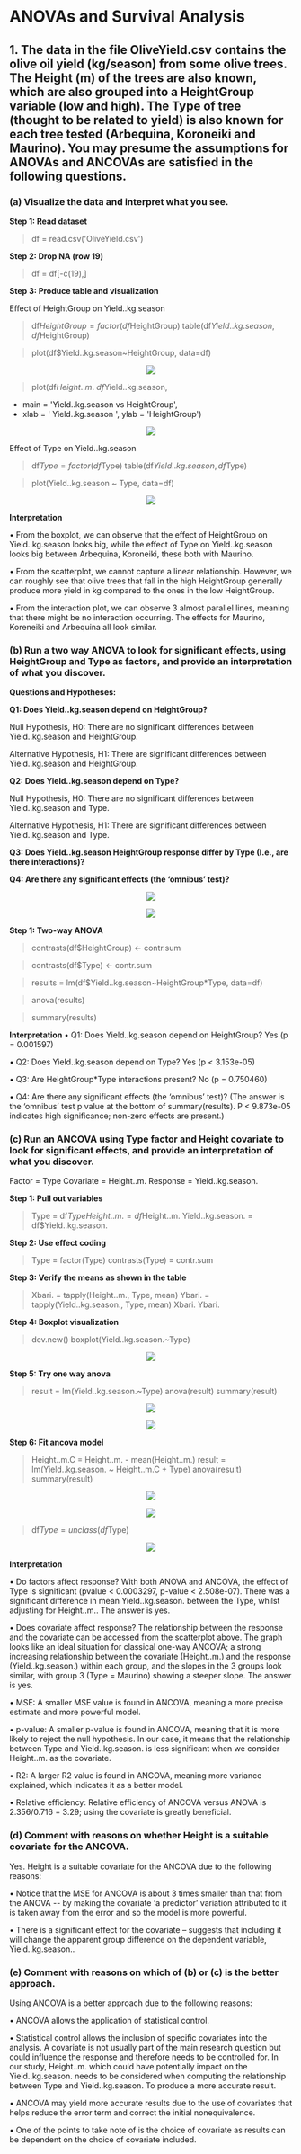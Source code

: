 # **ANOVAs and Survival Analysis**

## **1. The data in the file OliveYield.csv contains the olive oil yield (kg/season) from some olive trees. The Height (m) of the trees are also known, which are also grouped into a HeightGroup variable (low and high). The Type of tree (thought to be related to yield) is also known for each tree tested (Arbequina, Koroneiki and Maurino). You may presume the assumptions for ANOVAs and ANCOVAs are satisfied in the following questions.**
### **(a) Visualize the data and interpret what you see.**

**Step 1: Read dataset**
> df = read.csv('OliveYield.csv')

**Step 2: Drop NA (row 19)**
> df = df[-c(19),]

**Step 3: Produce table and visualization**

Effect of HeightGroup on Yield..kg.season

> df$HeightGroup = factor(df$HeightGroup)
> table(df$Yield..kg.season, df$HeightGroup)

> plot(df$Yield..kg.season~HeightGroup, data=df)
<p align="center">
  <img src="https://user-images.githubusercontent.com/77920592/188268276-d7644525-e3cd-4d56-bbf6-f027097c7f90.png">
</p>

> plot(df$Height..m.~df$Yield..kg.season,
+ main = 'Yield..kg.season vs HeightGroup',
+ xlab = ' Yield..kg.season ', ylab = 'HeightGroup')
<p align="center">
  <img src="https://user-images.githubusercontent.com/77920592/188268289-6d0998b3-25f7-4321-b4e9-e281dfbb8642.png">
</p>

Effect of Type on Yield..kg.season

> df$Type = factor(df$Type)
> table(df$Yield..kg.season, df$Type)

> plot(Yield..kg.season ~ Type, data=df)
<p align="center">
  <img src="https://user-images.githubusercontent.com/77920592/188268336-0c7cfb60-e03a-4fce-859b-013848a07ab5.png">
</p>

**Interpretation**

• From the boxplot, we can observe that the effect of HeightGroup on Yield..kg.season looks big,
while the effect of Type on Yield..kg.season looks big between Arbequina, Koroneiki, these both
with Maurino.

• From the scatterplot, we cannot capture a linear relationship. However, we can roughly see that
olive trees that fall in the high HeightGroup generally produce more yield in kg compared to the
ones in the low HeightGroup.

• From the interaction plot, we can observe 3 almost parallel lines, meaning that there might be no
interaction occurring. The effects for Maurino, Koreneiki and Arbequina all look similar. 

### **(b) Run a two way ANOVA to look for significant effects, using HeightGroup and Type as factors, and provide an interpretation of what you discover.**

**Questions and Hypotheses:**

**Q1: Does Yield..kg.season depend on HeightGroup?**

Null Hypothesis, H0: There are no significant differences between Yield..kg.season and HeightGroup.

Alternative Hypothesis, H1: There are significant differences between Yield..kg.season and HeightGroup.

**Q2: Does Yield..kg.season depend on Type?**

Null Hypothesis, H0: There are no significant differences between Yield..kg.season and Type.

Alternative Hypothesis, H1: There are significant differences between Yield..kg.season and Type.

**Q3: Does Yield..kg.season HeightGroup response differ by Type (I.e., are there interactions)?**

**Q4: Are there any significant effects (the ‘omnibus’ test)?**
<p align="center">
  <img src="https://user-images.githubusercontent.com/77920592/188269399-d7eff262-b24b-42ff-9655-4a642c9e3e3b.png">
</p>
<p align="center">
  <img src="https://user-images.githubusercontent.com/77920592/188269411-b3781a24-78c4-4fc3-9fc9-79157258b14c.png">
</p>

**Step 1: Two-way ANOVA**
> contrasts(df$HeightGroup) <- contr.sum

> contrasts(df$Type) <- contr.sum

> results = lm(df$Yield..kg.season~HeightGroup*Type, data=df)

> anova(results)

> summary(results)


**Interpretation**
• Q1: Does Yield..kg.season depend on HeightGroup? Yes (p = 0.001597)

• Q2: Does Yield..kg.season depend on Type? Yes (p < 3.153e-05)

• Q3: Are HeightGroup*Type interactions present? No (p = 0.750460)

• Q4: Are there any significant effects (the ‘omnibus’ test)? (The answer is the ‘omnibus’ test p value at the bottom of summary(results). P < 9.873e-05 indicates high significance; non-zero effects are present.)

### **(c) Run an ANCOVA using Type factor and Height covariate to look for significant effects, and provide an interpretation of what you discover.**

Factor = Type
Covariate = Height..m.
Response = Yield..kg.season.

**Step 1: Pull out variables**
> Type = df$Type
> Height..m. = df$Height..m.
> Yield..kg.season. = df$Yield..kg.season.

**Step 2: Use effect coding**
> Type = factor(Type)
> contrasts(Type) = contr.sum

**Step 3: Verify the means as shown in the table**
> Xbari. = tapply(Height..m., Type, mean)
> Ybari. = tapply(Yield..kg.season., Type, mean)
> Xbari.
> Ybari.

**Step 4: Boxplot visualization**
> dev.new()
> boxplot(Yield..kg.season.~Type)
<p align="center">
  <img src="https://user-images.githubusercontent.com/77920592/188268727-30e284e6-c627-43b9-85de-4f1e6e151d8f.png">
</p>

**Step 5: Try one way anova**
> result = lm(Yield..kg.season.~Type)
> anova(result)
> summary(result)

<p align="center">
  <img src="https://user-images.githubusercontent.com/77920592/188269438-2aa4a506-41c4-4e3d-9d8d-26e8deca6dd6.png">
</p>
<p align="center">
  <img src="https://user-images.githubusercontent.com/77920592/188269449-66ef6baa-e611-4bdb-b67e-c4ae3ec60424.png">
</p>

**Step 6: Fit ancova model**
> Height..m.C = Height..m. - mean(Height..m.)
> result = lm(Yield..kg.season. ~ Height..m.C + Type)
> anova(result)
> summary(result)

<p align="center">
  <img src="https://user-images.githubusercontent.com/77920592/188269457-ed868d61-ff1c-4775-99b2-cd406a564d14.png">
</p>
<p align="center">
  <img src="https://user-images.githubusercontent.com/77920592/188269461-70d549ce-4c57-4d6a-91ae-f0e54d0f4113.png">
</p>

> df$Type = unclass(df$Type)
<p align="center">
  <img src="https://user-images.githubusercontent.com/77920592/188269083-7d72f928-bea5-460e-a8db-60b77084c966.png">
</p>

**Interpretation**

• Do factors affect response? With both ANOVA and ANCOVA, the effect of Type is significant (pvalue < 0.0003297, p-value < 2.508e-07). There was a significant difference in mean Yield..kg.season. between the Type, whilst adjusting for Height..m.. The answer is yes.

• Does covariate affect response? The relationship between the response and the covariate can be accessed from the scatterplot above. The graph looks like an ideal situation for classical one-way ANCOVA; a strong increasing relationship between the covariate (Height..m.) and the response (Yield..kg.season.) within each group, and the slopes in the 3 groups look similar, with group 3 (Type = Maurino) showing a steeper slope. The answer is yes.

• MSE: A smaller MSE value is found in ANCOVA, meaning a more precise estimate and more powerful model.

• p-value: A smaller p-value is found in ANCOVA, meaning that it is more likely to reject the null hypothesis. In our case, it means that the relationship between Type and Yield..kg.season. is less significant when we consider Height..m. as the covariate.

• R2: A larger R2 value is found in ANCOVA, meaning more variance explained, which indicates it as a better model.

• Relative efficiency: Relative efficiency of ANCOVA versus ANOVA is 2.356/0.716 = 3.29; using the covariate is greatly beneficial.


### **(d) Comment with reasons on whether Height is a suitable covariate for the ANCOVA.**

Yes. Height is a suitable covariate for the ANCOVA due to the following reasons:

• Notice that the MSE for ANCOVA is about 3 times smaller than that from the ANOVA -- by making the covariate ‘a predictor’ variation attributed to it is taken away from the error and so the model is more powerful.

• There is a significant effect for the covariate – suggests that including it will change the apparent group difference on the dependent variable, Yield..kg.season..

### **(e) Comment with reasons on which of (b) or (c) is the better approach.**
Using ANCOVA is a better approach due to the following reasons:

• ANCOVA allows the application of statistical control.

• Statistical control allows the inclusion of specific covariates into the analysis. A covariate is not usually part of the main research question but could influence the response and therefore needs to be controlled for. In our study, Height..m. which could have potentially impact on the Yield..kg.season. needs to be considered when computing the relationship between Type and Yield..kg.season. To produce a more accurate result.

• ANCOVA may yield more accurate results due to the use of covariates that helps reduce the error term and correct the initial nonequivalence.

• One of the points to take note of is the choice of covariate as results can be dependent on the choice of covariate included. 
